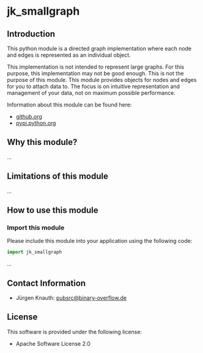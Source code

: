 jk_smallgraph
==========

Introduction
------------

This python module is a directed graph implementation where each node and edges is represented as an individual object.

This implementation is not intended to represent large graphs. For this purpose, this implementation may not
be good enough. This is not the purpose of this module. This module provides objects for nodes and edges for
you to attach data to. The focus is on intuitive representation and management of your data,
not on maximum possible performance.

Information about this module can be found here:

* [github.org](https://github.com/jkpubsrc/....)
* [pypi.python.org](https://pypi.python.org/pypi/jk_smallgraph)

Why this module?
----------------

...

Limitations of this module
--------------------------

...

How to use this module
----------------------

### Import this module

Please include this module into your application using the following code:

```python
import jk_smallgraph
```

...

Contact Information
-------------------

* Jürgen Knauth: pubsrc@binary-overflow.de

License
-------

This software is provided under the following license:

* Apache Software License 2.0



